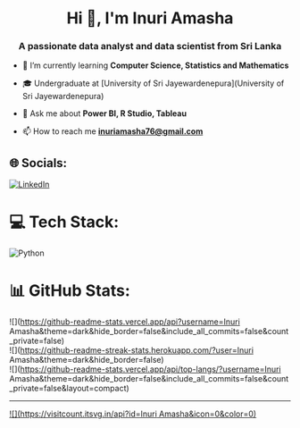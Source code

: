 <h1 align="center">Hi 👋, I'm Inuri Amasha</h1>
<h3 align="center">A passionate data analyst and data scientist from Sri Lanka</h3>



- 🌱 I’m currently learning **Computer Science, Statistics and Mathematics**

- 🎓 Undergraduate at [University of Sri Jayewardenepura](University of Sri Jayewardenepura)

- 💬 Ask me about **Power BI, R Studio, Tableau**

- 📫 How to reach me **inuriamasha76@gmail.com**

## 🌐 Socials:
[![LinkedIn](https://img.shields.io/badge/LinkedIn-%230077B5.svg?logo=linkedin&logoColor=white)](https://linkedin.com/in/inuri-amasha-80b971259) 

# 💻 Tech Stack:
![Python](https://img.shields.io/badge/python-3670A0?style=for-the-badge&logo=python&logoColor=ffdd54)
# 📊 GitHub Stats:
![](https://github-readme-stats.vercel.app/api?username=Inuri Amasha&theme=dark&hide_border=false&include_all_commits=false&count_private=false)<br/>
![](https://github-readme-streak-stats.herokuapp.com/?user=Inuri Amasha&theme=dark&hide_border=false)<br/>
![](https://github-readme-stats.vercel.app/api/top-langs/?username=Inuri Amasha&theme=dark&hide_border=false&include_all_commits=false&count_private=false&layout=compact)

---
[![](https://visitcount.itsvg.in/api?id=Inuri Amasha&icon=0&color=0)](https://visitcount.itsvg.in)

<!-- Proudly created with GPRM ( https://gprm.itsvg.in ) -->
